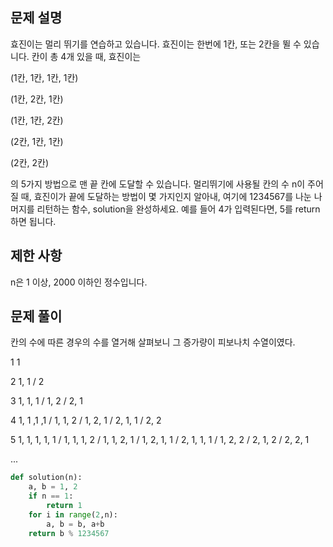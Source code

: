## 문제 설명

효진이는 멀리 뛰기를 연습하고 있습니다. 효진이는 한번에 1칸, 또는 2칸을 뛸 수 있습니다. 칸이 총 4개 있을 때, 효진이는

(1칸, 1칸, 1칸, 1칸)

(1칸, 2칸, 1칸)

(1칸, 1칸, 2칸)

(2칸, 1칸, 1칸)

(2칸, 2칸)

의 5가지 방법으로 맨 끝 칸에 도달할 수 있습니다. 멀리뛰기에 사용될 칸의 수 n이 주어질 때, 효진이가 끝에 도달하는 방법이 몇 가지인지 알아내, 여기에 1234567를 나눈 나머지를 리턴하는 함수, solution을 완성하세요. 예를 들어 4가 입력된다면, 5를 return하면 됩니다.


## 제한 사항
n은 1 이상, 2000 이하인 정수입니다.


## 문제 풀이
칸의 수에 따른 경우의 수를 열거해 살펴보니 그 증가량이 피보나치 수열이였다.

1   1

2   1, 1  / 2

3   1, 1, 1 / 1, 2 / 2, 1

4   1, 1 ,1 ,1 / 1, 1, 2 / 1, 2, 1 / 2, 1, 1 / 2, 2

5   1, 1, 1, 1, 1 / 1, 1, 1, 2 / 1, 1, 2, 1 / 1, 2, 1, 1 / 2, 1, 1, 1 / 1, 2, 2 / 2, 1, 2 / 2, 2, 1

...


```py
def solution(n):
    a, b = 1, 2
    if n == 1:
        return 1
    for i in range(2,n):
        a, b = b, a+b
    return b % 1234567
```
